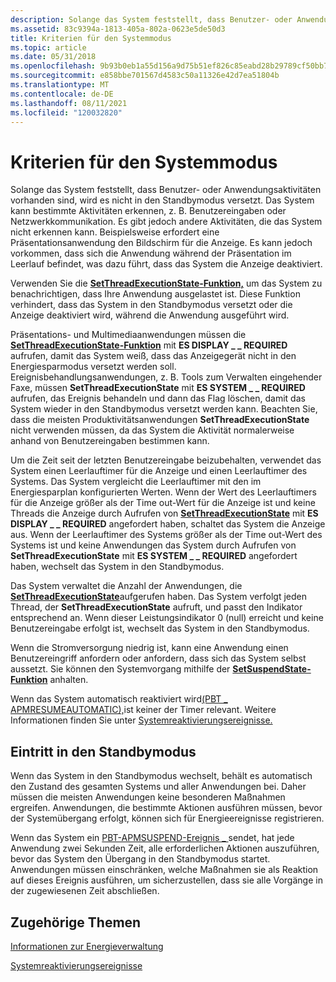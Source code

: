 ```yaml
---
description: Solange das System feststellt, dass Benutzer- oder Anwendungsaktivitäten vorhanden sind, wird es nicht in den Standbymodus versetzt.
ms.assetid: 83c9394a-1813-405a-802a-0623e5de50d3
title: Kriterien für den Systemmodus
ms.topic: article
ms.date: 05/31/2018
ms.openlocfilehash: 9b93b0eb1a55d156a9d75b51ef826c85eabd28b29789cf50bb7f0fd7b5fee90a
ms.sourcegitcommit: e858bbe701567d4583c50a11326e42d7ea51804b
ms.translationtype: MT
ms.contentlocale: de-DE
ms.lasthandoff: 08/11/2021
ms.locfileid: "120032820"
---
```

# <a name="system-sleep-criteria"></a>Kriterien für den Systemmodus

Solange das System feststellt, dass Benutzer- oder Anwendungsaktivitäten vorhanden sind, wird es nicht in den Standbymodus versetzt. Das System kann bestimmte Aktivitäten erkennen, z. B. Benutzereingaben oder Netzwerkkommunikation. Es gibt jedoch andere Aktivitäten, die das System nicht erkennen kann. Beispielsweise erfordert eine Präsentationsanwendung den Bildschirm für die Anzeige. Es kann jedoch vorkommen, dass sich die Anwendung während der Präsentation im Leerlauf befindet, was dazu führt, dass das System die Anzeige deaktiviert.

Verwenden Sie die [**SetThreadExecutionState-Funktion,**](/windows/desktop/api/Winbase/nf-winbase-setthreadexecutionstate) um das System zu benachrichtigen, dass Ihre Anwendung ausgelastet ist. Diese Funktion verhindert, dass das System in den Standbymodus versetzt oder die Anzeige deaktiviert wird, während die Anwendung ausgeführt wird.

Präsentations- und Multimediaanwendungen müssen die [**SetThreadExecutionState-Funktion**](/windows/desktop/api/Winbase/nf-winbase-setthreadexecutionstate) mit **ES DISPLAY \_ \_ REQUIRED** aufrufen, damit das System weiß, dass das Anzeigegerät nicht in den Energiesparmodus versetzt werden soll. Ereignisbehandlungsanwendungen, z. B. Tools zum Verwalten eingehender Faxe, müssen **SetThreadExecutionState** mit **ES SYSTEM \_ \_ REQUIRED** aufrufen, das Ereignis behandeln und dann das Flag löschen, damit das System wieder in den Standbymodus versetzt werden kann. Beachten Sie, dass die meisten Produktivitätsanwendungen **SetThreadExecutionState** nicht verwenden müssen, da das System die Aktivität normalerweise anhand von Benutzereingaben bestimmen kann.

Um die Zeit seit der letzten Benutzereingabe beizubehalten, verwendet das System einen Leerlauftimer für die Anzeige und einen Leerlauftimer des Systems. Das System vergleicht die Leerlauftimer mit den im Energiesparplan konfigurierten Werten. Wenn der Wert des Leerlauftimers für die Anzeige größer als der Time out-Wert für die Anzeige ist und keine Threads die Anzeige durch Aufrufen von [**SetThreadExecutionState**](/windows/desktop/api/Winbase/nf-winbase-setthreadexecutionstate) mit **ES DISPLAY \_ \_ REQUIRED** angefordert haben, schaltet das System die Anzeige aus. Wenn der Leerlauftimer des Systems größer als der Time out-Wert des Systems ist und keine Anwendungen das System durch Aufrufen von **SetThreadExecutionState** mit **ES SYSTEM \_ \_ REQUIRED** angefordert haben, wechselt das System in den Standbymodus.

Das System verwaltet die Anzahl der Anwendungen, die [**SetThreadExecutionState**](/windows/desktop/api/Winbase/nf-winbase-setthreadexecutionstate)aufgerufen haben. Das System verfolgt jeden Thread, der **SetThreadExecutionState** aufruft, und passt den Indikator entsprechend an. Wenn dieser Leistungsindikator 0 (null) erreicht und keine Benutzereingabe erfolgt ist, wechselt das System in den Standbymodus.

Wenn die Stromversorgung niedrig ist, kann eine Anwendung einen Benutzereingriff anfordern oder anfordern, dass sich das System selbst aussetzt. Sie können den Systemvorgang mithilfe der [**SetSuspendState-Funktion**](/windows/desktop/api/PowrProf/nf-powrprof-setsuspendstate) anhalten.

Wenn das System automatisch reaktiviert wird[(PBT \_ APMRESUMEAUTOMATIC),](pbt-apmresumeautomatic.md)ist keiner der Timer relevant. Weitere Informationen finden Sie unter [Systemreaktivierungsereignisse.](system-wake-up-events.md)

## <a name="entering-sleep"></a>Eintritt in den Standbymodus

Wenn das System in den Standbymodus wechselt, behält es automatisch den Zustand des gesamten Systems und aller Anwendungen bei. Daher müssen die meisten Anwendungen keine besonderen Maßnahmen ergreifen. Anwendungen, die bestimmte Aktionen ausführen müssen, bevor der Systemübergang erfolgt, können sich für Energieereignisse registrieren.

Wenn das System ein [PBT-APMSUSPEND-Ereignis \_ ](pbt-apmsuspend.md) sendet, hat jede Anwendung zwei Sekunden Zeit, alle erforderlichen Aktionen auszuführen, bevor das System den Übergang in den Standbymodus startet. Anwendungen müssen einschränken, welche Maßnahmen sie als Reaktion auf dieses Ereignis ausführen, um sicherzustellen, dass sie alle Vorgänge in der zugewiesenen Zeit abschließen.

## <a name="related-topics"></a>Zugehörige Themen

<dl> <dt>

[Informationen zur Energieverwaltung](about-power-management.md)
</dt> <dt>

[Systemreaktivierungsereignisse](system-wake-up-events.md)
</dt> </dl>

 

 



